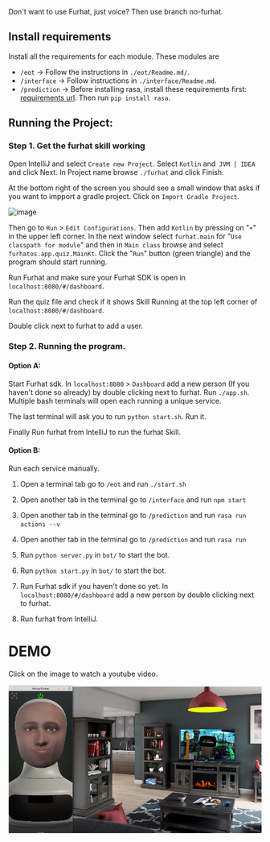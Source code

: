 Don't want to use Furhat, just voice? Then use branch no-furhat.


## Install requirements

Install all the requirements for each module. These modules are
* `/eot` -> Follow the instructions in `./eot/Readme.md/`.
* `/interface` -> Follow instructions in `./interface/Readme.md`.
* `/prediction` -> Before installing rasa, install these requirements first: [requirements url](https://github.com/HWUConvAgentsProject/CA2020_instructions/blob/master/rasa_tutorial/requirements.txt). Then run `pip install rasa`.


## Running the Project:

### Step 1. Get the furhat skill working

Open IntelliJ and select `Create new Project`. Select `Kotlin` and` JVM | IDEA` and click Next. In Project name browse `./furhat` and click Finish. 

At the bottom right of the screen you should see a small window that asks if you want to impport a gradle project. Click on `Import Gradle Project`. 

![image](/interface/public/images/gradle.png)

Then go to `Run` > `Edit Configurations`. Then add `Kotlin` by pressing on "`+`" in the upper left corner. In the next window select `furhat.main` for "`Use classpath for module`" and then in `Main class` browse and select `furhatos.app.quiz.MainKt`. Click the "`Run`" button (green triangle) and the program should start running.

Run Furhat and make sure your Furhat SDK is open in `localhost:8080/#/dashboard`.

Run the quiz file and check if it shows Skill Running at the top left corner of `localhost:8080/#/dashboard`.

Double click next to furhat to add a user.

### Step 2. Running the program.

#### Option A:

Start Furhat sdk. In `localhost:8080` > `Dashboard` add a new person (If you haven't done so already) by double clicking next to furhat.
Run `./app.sh`. Multiple bash terminals will open each running a unique service.

The last terminal will ask you to run `python start.sh`. Run it.

Finally Run furhat from IntelliJ to run the furhat Skill.

#### Option B:

Run each service manually.

1. Open a terminal tab go to `/eot` and run `./start.sh`

2. Open another tab in the terminal go to `/interface` and run `npm start`

3. Open another tab in the terminal go to `/prediction` and run `rasa run actions --v`

4. Open another tab in the terminal go to `/prediction` and run `rasa run`

5. Run `python server.py` in `bot/` to start the bot.

6. Run `python start.py` in `bot/` to start the bot.

7. Run Furhat sdk if you haven't done so yet. In `localhost:8080/#/dashboard` add a new person by double clicking next to furhat.

8. Run furhat from IntelliJ. 


# DEMO

Click on the image to watch a youtube video.

[![Project Demo](/interface/public/images/A-demo.png)](http://www.youtube.com/watch?v=v1hP3YWwvIs)
